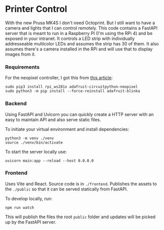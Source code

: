# Printer Control

With the new Prusa MK4S I don't need Octoprint.
But I still want to have a camera and lights that I can control remotely.
This code contains a FastAPI server that is meant to run in a Raspberry PI (I'm using the RPi 4) and be exposed in your intranet.
It controls a LED strip with individually addresseable multicolor LEDs and assumes the strip has 30 of them.
It also assumes there's a camera installed in the RPi and will use that to display images from it.

### Requirements

For the neopixel controller, I got this from [this article](https://learn.adafruit.com/neopixels-on-raspberry-pi/python-usage):

```
sudo pip3 install rpi_ws281x adafruit-circuitpython-neopixel
sudo python3 -m pip install --force-reinstall adafruit-blinka
```

### Backend

Using FastAPI and Uvicorn you can quickly create a HTTP server with an easy to maintain API and also serve static files.

To initiate your virtual environment and install dependencies:

```
python3 -m venv ./venv
source ./venv/bin/activate
```

To start the server locally use:

```
uvicorn main:app --reload --host 0.0.0.0
```

### Frontend

Uses Vite and React.
Source code is in `./frontend`.
Publishes the assets to the `./public` so that it can be served statically from FastAPI.

To develop locally, run:

```
npm run watch
```

This will publish the files the root `public` folder and updates will be picked up by the FastAPI server.
